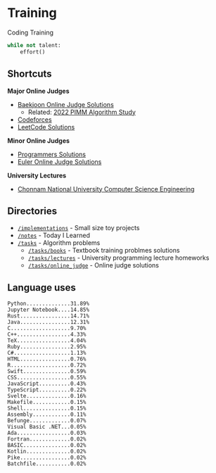 # Training
Coding Training

```python
while not talent:
    effort()
```

## Shortcuts
**Major Online Judges**
* [Baekjoon Online Judge Solutions](./tasks/online_judge/baekjoon/)
  * Related: [2022 PIMM Algorithm Study](https://github.com/rootachieve/Algorithm-study)
* [Codeforces](./tasks/online_judge/codeforces/)
* [LeetCode Solutions](./tasks/online_judge/leetcode/)

**Minor Online Judges**
* [Programmers Solutions](./tasks/online_judge/programmers)
* [Euler Online Judge Solutions](./tasks/online_judge/euleroj)

**University Lectures**
* [Chonnam National University Computer Science Engineering](./tasks/lectures/jnu/)

## Directories
* [`/implementations`](./implementations/) - Small size toy projects
* [`/notes`](./notes/) - Today I Learned
* [`/tasks`](./tasks/) - Algorithm problems
  * [`/tasks/books`](./tasks/books/) - Textbook training problmes solutions
  * [`/tasks/lectures`](./tasks/lectures/) - University programming lecture homeworks
  * [`/tasks/online_judge`](./tasks/online_judge/) - Online judge solutions

## Language uses
```
Python..............31.89%
Jupyter Notebook....14.85%
Rust................14.71%
Java................12.31%
C...................9.70%
C++.................4.33%
TeX.................4.04%
Ruby................2.95%
C#..................1.13%
HTML................0.76%
R...................0.72%
Swift...............0.59%
CSS.................0.55%
JavaScript..........0.43%
TypeScript..........0.22%
Svelte..............0.16%
Makefile............0.15%
Shell...............0.15%
Assembly............0.11%
Befunge.............0.07%
Visual Basic .NET...0.05%
Ada.................0.03%
Fortran.............0.02%
BASIC...............0.02%
Kotlin..............0.02%
Pike................0.02%
Batchfile...........0.02%
```
